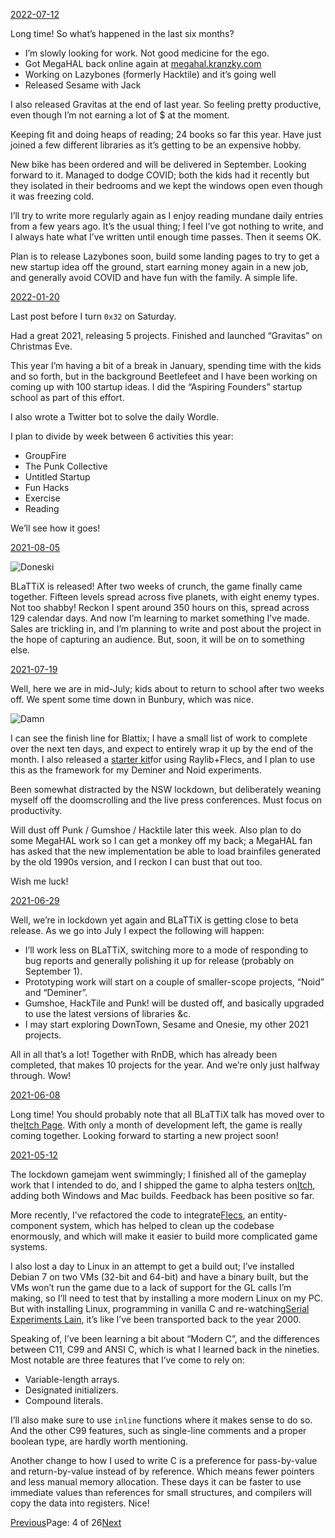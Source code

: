[2022-07-12](/2022/07/12)

Long time! So what’s happened in the last six months?

- I’m slowly looking for work. Not good medicine for the ego.
- Got MegaHAL back online again at [megahal.kranzky.com](https://megahal.kranzky.com)
- Working on Lazybones (formerly Hacktile) and it’s going well
- Released Sesame with Jack

I also released Gravitas at the end of last year. So feeling pretty productive, even though I’m not earning a lot of $ at the moment.

Keeping fit and doing heaps of reading; 24 books so far this year. Have just joined a few different libraries as it’s getting to be an expensive hobby.

New bike has been ordered and will be delivered in September. Looking forward to it. Managed to dodge COVID; both the kids had it recently but they isolated in their bedrooms and we kept the windows open even though it was freezing cold.

I’ll try to write more regularly again as I enjoy reading mundane daily entries from a few years ago. It’s the usual thing; I feel I’ve got nothing to write, and I always hate what I’ve written until enough time passes. Then it seems OK.

Plan is to release Lazybones soon, build some landing pages to try to get a new startup idea off the ground, start earning money again in a new job, and generally avoid COVID and have fun with the family. A simple life.

[2022-01-20](/2022/01/20)

Last post before I turn `0x32` on Saturday.

Had a great 2021, releasing 5 projects. Finished and launched “Gravitas” on Christmas Eve.

This year I’m having a bit of a break in January, spending time with the kids and so forth, but in the background Beetlefeet and I have been working on coming up with 100 startup ideas. I did the “Aspiring Founders” startup school as part of this effort.

I also wrote a Twitter bot to solve the daily Wordle.

I plan to divide by week between 6 activities this year:

- GroupFire
- The Punk Collective
- Untitled Startup
- Fun Hacks
- Exercise
- Reading

We’ll see how it goes!

[2021-08-05](/2021/08/05)

![Doneski](/assets/forum.png)

BLaTTiX is released! After two weeks of crunch, the game finally came together. Fifteen levels spread across five planets, with eight enemy types. Not too shabby! Reckon I spent around 350 hours on this, spread across 129 calendar days. And now I’m learning to market something I’ve made. Sales are trickling in, and I’m planning to write and post about the project in the hope of capturing an audience. But, soon, it will be on to something else.

[2021-07-19](/2021/07/19)

Well, here we are in mid-July; kids about to return to school after two weeks off. We spent some time down in Bunbury, which was nice.

![Damn](/assets/damn.jpg)

I can see the finish line for Blattix; I have a small list of work to complete over the next ten days, and expect to entirely wrap it up by the end of the month. I also released a [starter kit](https://github.com/kranzky/raylib-flecs-starter-kit)for using Raylib+Flecs, and I plan to use this as the framework for my Deminer and Noid experiments.

Been somewhat distracted by the NSW lockdown, but deliberately weaning myself off the doomscrolling and the live press conferences. Must focus on productivity.

Will dust off Punk / Gumshoe / Hacktile later this week. Also plan to do some MegaHAL work so I can get a monkey off my back; a MegaHAL fan has asked that the new implementation be able to load brainfiles generated by the old 1990s version, and I reckon I can bust that out too.

Wish me luck!

[2021-06-29](/2021/06/29)

Well, we’re in lockdown yet again and BLaTTiX is getting close to beta release. As we go into July I expect the following will happen:

- I’ll work less on BLaTTiX, switching more to a mode of responding to bug reports and generally polishing it up for release (probably on September 1).
- Prototyping work will start on a couple of smaller-scope projects, “Noid” and “Deminer”.
- Gumshoe, HackTile and Punk! will be dusted off, and basically upgraded to use the latest versions of libraries &c.
- I may start exploring DownTown, Sesame and Onesie, my other 2021 projects.

All in all that’s a lot! Together with RnDB, which has already been completed, that makes 10 projects for the year. And we’re only just halfway through. Wow!

[2021-06-08](/2021/06/08)

Long time! You should probably note that all BLaTTiX talk has moved over to the[Itch Page](https://thepunkcollective.itch.io/blattix). With only a month of development left, the game is really coming together. Looking forward to starting a new project soon!

[2021-05-12](/2021/05/12)

The lockdown gamejam went swimmingly; I finished all of the gameplay work that I intended to do, and I shipped the game to alpha testers on[Itch](https://kranzky.itch.io/blattix), adding both Windows and Mac builds. Feedback has been positive so far.

More recently, I’ve refactored the code to integrate[Flecs](https://github.com/SanderMertens/flecs), an entity-component system, which has helped to clean up the codebase enormously, and which will make it easier to build more complicated game systems.

I also lost a day to Linux in an attempt to get a build out; I’ve installed Debian 7 on two VMs (32-bit and 64-bit) and have a binary built, but the VMs won’t run the game due to a lack of support for the GL calls I’m making, so I’ll need to test that by installing a more modern Linux on my PC. But with installing Linux, programming in vanilla C and re-watching[Serial Experiments Lain](https://www.youtube.com/watch?v=Hp5kUmni5Dk), it’s like I’ve been transported back to the year 2000.

Speaking of, I’ve been learning a bit about “Modern C”, and the differences between C11, C99 and ANSI C, which is what I learned back in the nineties. Most notable are three features that I’ve come to rely on:

- Variable-length arrays.
- Designated initializers.
- Compound literals.

I’ll also make sure to use `inline` functions where it makes sense to do so. And the other C99 features, such as single-line comments and a proper boolean type, are hardly worth mentioning.

Another change to how I used to write C is a preference for pass-by-value and return-by-value instead of by reference. Which means fewer pointers and less manual memory allocation. These days it can be faster to use immediate values than references for small structures, and compilers will copy the data into registers. Nice!

[Previous](/page3)Page: 4 of 26[Next](/page5)